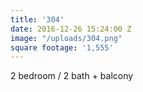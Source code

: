 ```yaml
---
title: '304'
date: 2016-12-26 15:24:00 Z
image: "/uploads/304.png"
square footage: '1,555'
---
```


2 bedroom / 2 bath + balcony